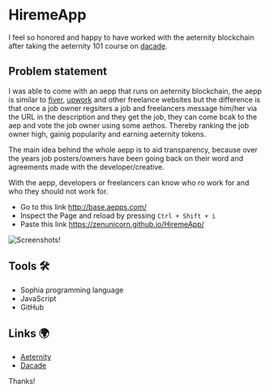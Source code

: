 # HiremeApp

I feel so honored and happy to have worked with the aeternity blockchain after taking the aeternity 101 course on [dacade](wwww.dacade.org).

## Problem statement

I was able to come with an aepp that runs on aeternity blockchain, the aepp is similar to [fiver](www.fiver.com), [upwork](www.upwork.com) and other freelance websites but the difference is that once a job owner regsiters a job and freelancers message him/her via the URL in the description and they get the job, they can come bcak to the aep and vote the job owner using some aethos. Thereby ranking the job owner high, gainig popularity and earning aeternity tokens. 


The main idea behind the whole aepp is to aid transparency, because over the years job posters/owners have been going back on their word and agreements made with the developer/creative. 

With the aepp, developers or freelancers can know who ro work for and who they should not work for.

* Go to this link http://base.aepps.com/
* Inspect the Page and reload by pressing `Ctrl + Shift + i` 
* Paste this link https://zenunicorn.github.io/HiremeApp/

![Screenshots!](/img/download2.png "Screenshots")

## Tools 🛠 
- Sophia programming language
- JavaScript
- GitHub


## Links 🌍 
- [Aeternity](www.aeternity.com)
- [Dacade](www.dacade.org)

Thanks!
